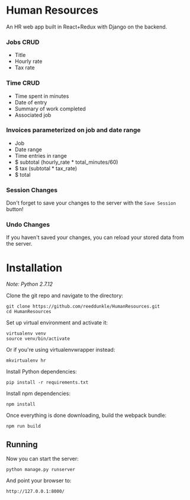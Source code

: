 Human Resources
====

An HR web app built in React+Redux with Django on the backend.

### Jobs CRUD

- Title
- Hourly rate
- Tax rate

### Time CRUD

- Time spent in minutes
- Date of entry
- Summary of work completed
- Associated job

### Invoices parameterized on job and date range

- Job
- Date range
- Time entries in range
- $ subtotal (hourly_rate * total_minutes/60)
- $ tax (subtotal * tax_rate)
- $ total

### Session Changes

Don't forget to save your changes to the server with the `Save Session` button!

### Undo Changes

If you haven't saved your changes, you can reload your stored data from the server.


Installation
====

*Note: Python 2.7.12*

Clone the git repo and navigate to the directory:

```
git clone https://github.com/reeddunkle/HumanResources.git
cd HumanResources
```

Set up virtual environment and activate it:

```
virtualenv venv
source venv/bin/activate
```

Or if you're using virtualenvwrapper instead:

```
mkvirtualenv hr
```

Install Python dependencies:

```
pip install -r requirements.txt
```

Install npm dependencies:

```
npm install
```

Once everything is done downloading, build the webpack bundle:

```
npm run build
```

Running
----

Now you can start the server:

```
python manage.py runserver
```

And point your browser to:

```
http://127.0.0.1:8000/
```
